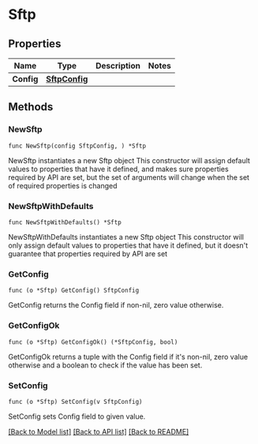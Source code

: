 # Sftp

## Properties

Name | Type | Description | Notes
------------ | ------------- | ------------- | -------------
**Config** | [**SftpConfig**](SftpConfig.md) |  | 

## Methods

### NewSftp

`func NewSftp(config SftpConfig, ) *Sftp`

NewSftp instantiates a new Sftp object
This constructor will assign default values to properties that have it defined,
and makes sure properties required by API are set, but the set of arguments
will change when the set of required properties is changed

### NewSftpWithDefaults

`func NewSftpWithDefaults() *Sftp`

NewSftpWithDefaults instantiates a new Sftp object
This constructor will only assign default values to properties that have it defined,
but it doesn't guarantee that properties required by API are set

### GetConfig

`func (o *Sftp) GetConfig() SftpConfig`

GetConfig returns the Config field if non-nil, zero value otherwise.

### GetConfigOk

`func (o *Sftp) GetConfigOk() (*SftpConfig, bool)`

GetConfigOk returns a tuple with the Config field if it's non-nil, zero value otherwise
and a boolean to check if the value has been set.

### SetConfig

`func (o *Sftp) SetConfig(v SftpConfig)`

SetConfig sets Config field to given value.



[[Back to Model list]](../README.md#documentation-for-models) [[Back to API list]](../README.md#documentation-for-api-endpoints) [[Back to README]](../README.md)


